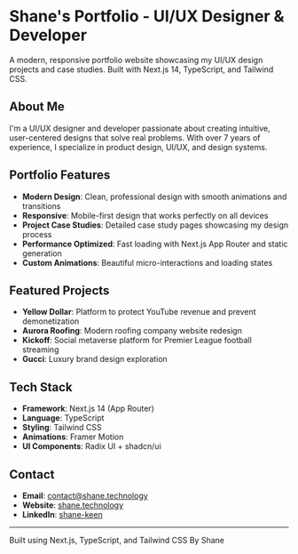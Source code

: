 # Shane's Portfolio - UI/UX Designer & Developer

A modern, responsive portfolio website showcasing my UI/UX design projects and case studies. Built with Next.js 14, TypeScript, and Tailwind CSS.

## About Me

I'm a UI/UX designer and developer passionate about creating intuitive, user-centered designs that solve real problems. With over 7 years of experience, I specialize in product design, UI/UX, and design systems.

## Portfolio Features

- **Modern Design**: Clean, professional design with smooth animations and transitions
- **Responsive**: Mobile-first design that works perfectly on all devices
- **Project Case Studies**: Detailed case study pages showcasing my design process
- **Performance Optimized**: Fast loading with Next.js App Router and static generation
- **Custom Animations**: Beautiful micro-interactions and loading states

## Featured Projects

- **Yellow Dollar**: Platform to protect YouTube revenue and prevent demonetization
- **Aurora Roofing**: Modern roofing company website redesign
- **Kickoff**: Social metaverse platform for Premier League football streaming
- **Gucci**: Luxury brand design exploration

## Tech Stack

- **Framework**: Next.js 14 (App Router)
- **Language**: TypeScript
- **Styling**: Tailwind CSS
- **Animations**: Framer Motion
- **UI Components**: Radix UI + shadcn/ui

## Contact

- **Email**: contact@shane.technology
- **Website**: [shane.technology](https://shane.technology)
- **LinkedIn**: [shane-keen](https://www.linkedin.com/in/shane-keen/)

---

Built using Next.js, TypeScript, and Tailwind CSS
By Shane
